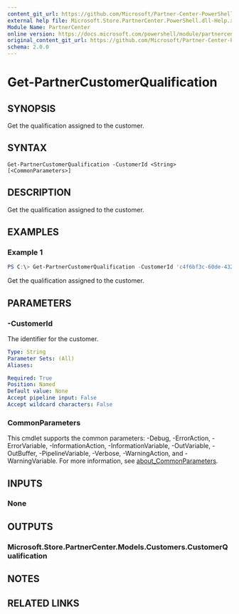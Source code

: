 ```yaml
---
content_git_url: https://github.com/Microsoft/Partner-Center-PowerShell/blob/master/docs/help/Get-PartnerCustomerQualification.md
external help file: Microsoft.Store.PartnerCenter.PowerShell.dll-Help.xml
Module Name: PartnerCenter
online version: https://docs.microsoft.com/powershell/module/partnercenter/Get-PartnerCustomerQualification
original_content_git_url: https://github.com/Microsoft/Partner-Center-PowerShell/blob/master/docs/help/Get-PartnerCustomerQualification.md
schema: 2.0.0
---
```


# Get-PartnerCustomerQualification

## SYNOPSIS
Get the qualification assigned to the customer.

## SYNTAX

```
Get-PartnerCustomerQualification -CustomerId <String> [<CommonParameters>]
```

## DESCRIPTION
Get the qualification assigned to the customer.

## EXAMPLES

### Example 1
```powershell
PS C:\> Get-PartnerCustomerQualification -CustomerId 'c4f6bf3c-60de-432e-a3ec-20bcc5b26ec2'
```

Get the qualification assigned to the customer.

## PARAMETERS

### -CustomerId
The identifier for the customer.

```yaml
Type: String
Parameter Sets: (All)
Aliases:

Required: True
Position: Named
Default value: None
Accept pipeline input: False
Accept wildcard characters: False
```

### CommonParameters
This cmdlet supports the common parameters: -Debug, -ErrorAction, -ErrorVariable, -InformationAction, -InformationVariable, -OutVariable, -OutBuffer, -PipelineVariable, -Verbose, -WarningAction, and -WarningVariable. For more information, see [about_CommonParameters](http://go.microsoft.com/fwlink/?LinkID=113216).

## INPUTS

### None

## OUTPUTS

### Microsoft.Store.PartnerCenter.Models.Customers.CustomerQualification

## NOTES

## RELATED LINKS
